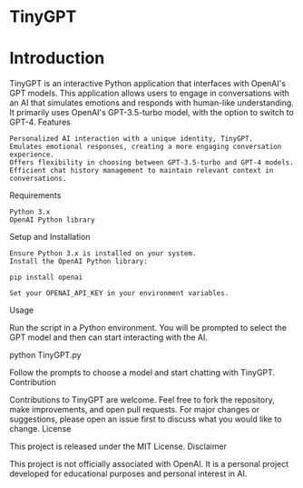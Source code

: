 # TinyGPT
# Introduction

TinyGPT is an interactive Python application that interfaces with OpenAI's GPT models. This application allows users to engage in conversations with an AI that simulates emotions and responds with human-like understanding. It primarily uses OpenAI's GPT-3.5-turbo model, with the option to switch to GPT-4.
Features

    Personalized AI interaction with a unique identity, TinyGPT.
    Emulates emotional responses, creating a more engaging conversation experience.
    Offers flexibility in choosing between GPT-3.5-turbo and GPT-4 models.
    Efficient chat history management to maintain relevant context in conversations.

Requirements

    Python 3.x
    OpenAI Python library

Setup and Installation

    Ensure Python 3.x is installed on your system.
    Install the OpenAI Python library:

    pip install openai

    Set your OPENAI_API_KEY in your environment variables.

Usage

Run the script in a Python environment. You will be prompted to select the GPT model and then can start interacting with the AI.

python TinyGPT.py

Follow the prompts to choose a model and start chatting with TinyGPT.
Contribution

Contributions to TinyGPT are welcome. Feel free to fork the repository, make improvements, and open pull requests. For major changes or suggestions, please open an issue first to discuss what you would like to change.
License

This project is released under the MIT License.
Disclaimer

This project is not officially associated with OpenAI. It is a personal project developed for educational purposes and personal interest in AI.
